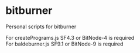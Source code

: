 # bitburner
Personal scripts for bitburner

For createPrograms.js SF4.3 or BitNode-4 is required                                                                                  
For baldeburner.js SF9.1 or BitNode-9 is required
